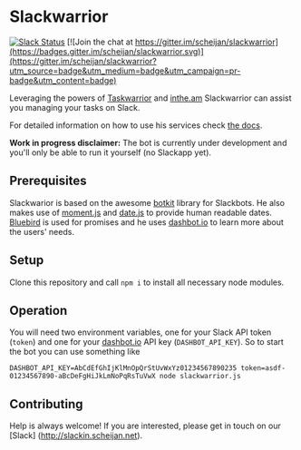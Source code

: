 # Slackwarrior

[![Slack Status](http://slackin.scheijan.net/badge.svg)](http://slackin.scheijan.net)
[![Join the chat at https://gitter.im/scheijan/slackwarrior](https://badges.gitter.im/scheijan/slackwarrior.svg)](https://gitter.im/scheijan/slackwarrior?utm_source=badge&utm_medium=badge&utm_campaign=pr-badge&utm_content=badge)

Leveraging the powers of [Taskwarrior](http://taskwarrior.org) and [inthe.am](https://inthe.am) Slackwarrior can assist you managing your tasks on Slack.

For detailed information on how to use his services check [the docs](http://slackwarrior.scheijan.net/doc.html).

**Work in progress disclaimer:** 
The bot is currently under development and you'll only be able to run it yourself (no Slackapp yet). 

## Prerequisites ##
Slackwarior is based on the awesome [botkit](https://github.com/howdyai/botkit) library for Slackbots.
He also makes use of [moment.js](https://momentjs.com) and [date.js](https://date.js.org) to provide human readable dates. [Bluebird](https://bluebirdjs.com) is used for promises and he uses [dashbot.io](https://dashbot.io) to learn more about the users' needs.

## Setup ##
Clone this repository and call
```npm i```
to install all necessary node modules.

## Operation ##
You will need two environment variables, one for your Slack API token (`token`) and one for your [dashbot.io](https://dashbot.io) API key (`DASHBOT_API_KEY`). So to start the bot you can use something like 

```DASHBOT_API_KEY=AbCdEfGhIjKlMnOpQrStUvWxYz01234567890235 token=asdf-01234567890-aBcDeFgHiJkLmNoPqRsTuVwX node slackwarrior.js```

## Contributing ##
Help is always welcome! If you are interested, please get in touch on our [Slack]
(http://slackin.scheijan.net).